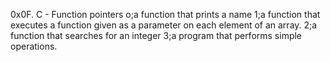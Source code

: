 0x0F. C - Function pointers
o;a function that prints a name
1;a function that executes a function given as a parameter on each element of an array.
2;a function that searches for an integer
3;a program that performs simple operations.
